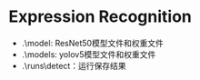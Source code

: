 # Expression Recognition

- .\model: ResNet50模型文件和权重文件
- .\models: yolov5模型文件和权重文件
- .\runs\detect：运行保存结果
